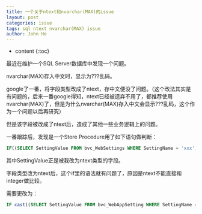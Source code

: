 ```yaml
---
title: 一个关于ntext和nvarchar(MAX)的issue
layout: post
categories: issue
tags: sql ntext nvarchar(MAX) issue
author: John He
---
```


* content
{:toc}

最近在维护一个SQL Server数据库中发现一个问题。

nvarchar(MAX)存入中文时，显示为???乱码。

google了一番，将字段类型改成了ntext，存中文便没了问题。（这个改法其实是有问题的，后来一番google得知，ntext已经被遗弃不用了，都推荐使用nvarchar(MAX)了，但是为什么nvarchar(MAX)存入中文会显示???乱码，这个作为一个问题以后再研究）

但是该字段被改成了ntext后，造成了其他一些业务逻辑上的问题。

一番跟踪后，发现是一个Store Procedure用了如下语句做判断：
```sql
IF((SELECT SettingValue FROM bvc_WebSettings WHERE SettingName = 'xxx') = 1)
```
其中SettingValue正是被我改为ntext类型的字段。

字段类型改为ntext后，这个if里的语法就有问题了，原因是ntext不能直接和integer做比较。

需要更改为：
```sql
IF cast((SELECT SettingValue FROM bvc_WebAppSetting WHERE SettingName = 'xxx') as nvarchar(max)) = 1
```